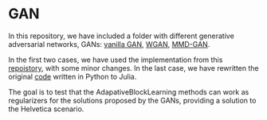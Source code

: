 # GAN

In this repository, we have included a folder with different generative adversarial networks, GANs: [vanilla GAN](https://arxiv.org/pdf/1406.2661.pdf), [WGAN](https://arxiv.org/pdf/1701.07875.pdf), [MMD-GAN](https://arxiv.org/pdf/1705.08584.pdf).

In the first two cases, we have used the implementation from this [repoistory](https://github.com/AdarshKumar712/FluxGAN), with some minor changes. In the last case, we have rewritten the original [code](https://github.com/OctoberChang/MMD-GAN) written in Python to Julia.

The goal is to test that the AdapativeBlockLearning methods can work as regularizers for the solutions proposed by the GANs, providing a solution to the Helvetica scenario.